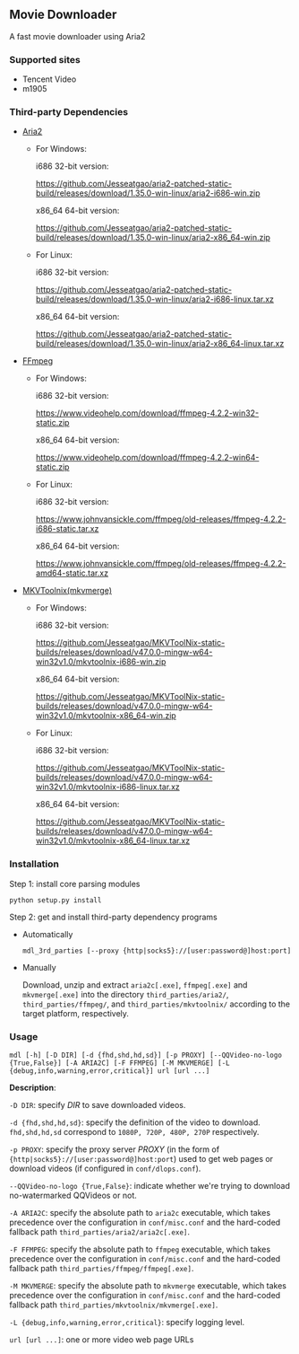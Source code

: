 ## Movie Downloader
A fast movie downloader using Aria2

### Supported sites
* Tencent Video
* m1905

### Third-party Dependencies
* [Aria2](https://github.com/Jesseatgao/aria2-patched-static-build)
    * For Windows:
    
        i686 32-bit version:
    
        https://github.com/Jesseatgao/aria2-patched-static-build/releases/download/1.35.0-win-linux/aria2-i686-win.zip
        
        x86_64 64-bit version:
        
        https://github.com/Jesseatgao/aria2-patched-static-build/releases/download/1.35.0-win-linux/aria2-x86_64-win.zip
    * For Linux:
    
        i686 32-bit version:
        
        https://github.com/Jesseatgao/aria2-patched-static-build/releases/download/1.35.0-win-linux/aria2-i686-linux.tar.xz

        x86_64 64-bit version:
        
        https://github.com/Jesseatgao/aria2-patched-static-build/releases/download/1.35.0-win-linux/aria2-x86_64-linux.tar.xz
        
* [FFmpeg](https://ffmpeg.org/download.html)
    * For Windows:
    
        i686 32-bit version:
    
        https://www.videohelp.com/download/ffmpeg-4.2.2-win32-static.zip
        
        x86_64 64-bit version:
        
        https://www.videohelp.com/download/ffmpeg-4.2.2-win64-static.zip
    * For Linux:
    
        i686 32-bit version:
        
        https://www.johnvansickle.com/ffmpeg/old-releases/ffmpeg-4.2.2-i686-static.tar.xz

        x86_64 64-bit version:
        
        https://www.johnvansickle.com/ffmpeg/old-releases/ffmpeg-4.2.2-amd64-static.tar.xz
        
* [MKVToolnix(mkvmerge)](https://github.com/Jesseatgao/MKVToolNix-static-builds)
    * For Windows:
    
        i686 32-bit version:
    
        https://github.com/Jesseatgao/MKVToolNix-static-builds/releases/download/v47.0.0-mingw-w64-win32v1.0/mkvtoolnix-i686-win.zip
        
        x86_64 64-bit version:
        
        https://github.com/Jesseatgao/MKVToolNix-static-builds/releases/download/v47.0.0-mingw-w64-win32v1.0/mkvtoolnix-x86_64-win.zip
    * For Linux:
    
        i686 32-bit version:
        
        https://github.com/Jesseatgao/MKVToolNix-static-builds/releases/download/v47.0.0-mingw-w64-win32v1.0/mkvtoolnix-i686-linux.tar.xz

        x86_64 64-bit version:
        
        https://github.com/Jesseatgao/MKVToolNix-static-builds/releases/download/v47.0.0-mingw-w64-win32v1.0/mkvtoolnix-x86_64-linux.tar.xz        

### Installation
Step 1: install core parsing modules
    
`python setup.py install`

Step 2: get and install third-party dependency programs
* Automatically

  `mdl_3rd_parties [--proxy {http|socks5}://[user:password@]host:port]`

* Manually

  Download, unzip and extract `aria2c[.exe]`, `ffmpeg[.exe]` and `mkvmerge[.exe]` into the directory
 `third_parties/aria2/`, `third_parties/ffmpeg/`, and `third_parties/mkvtoolnix/` according to the target platform, respectively.

### Usage
`mdl [-h] [-D DIR] [-d {fhd,shd,hd,sd}] [-p PROXY] [--QQVideo-no-logo {True,False}]
     [-A ARIA2C] [-F FFMPEG] [-M MKVMERGE] [-L {debug,info,warning,error,critical}]
     url [url ...]`
     
**Description**:

`-D DIR`: specify _DIR_ to save downloaded videos.

`-d {fhd,shd,hd,sd}`: specify the definition of the video to download. `fhd,shd,hd,sd` correspond to `1080P, 720P, 480P, 270P` respectively.

`-p PROXY`: specify the proxy server _PROXY_ (in the form of `{http|socks5}://[user:password@]host:port`)
    used to get web pages or download videos (if configured in `conf/dlops.conf`).
    
`--QQVideo-no-logo {True,False}`: indicate whether we're trying to download no-watermarked QQVideos or not.

`-A ARIA2C`: specify the absolute path to `aria2c` executable, which takes precedence over the configuration in `conf/misc.conf`
    and the hard-coded fallback path `third_parties/aria2/aria2c[.exe]`.

`-F FFMPEG`: specify the absolute path to `ffmpeg` executable, which takes precedence over the configuration in `conf/misc.conf`
    and the hard-coded fallback path `third_parties/ffmpeg/ffmpeg[.exe]`.
    
`-M MKVMERGE`: specify the absolute path to `mkvmerge` executable, which takes precedence over the configuration in `conf/misc.conf`
    and the hard-coded fallback path `third_parties/mkvtoolnix/mkvmerge[.exe]`.
    
`-L {debug,info,warning,error,critical}`: specify logging level.

`url [url ...]`: one or more video web page URLs 
